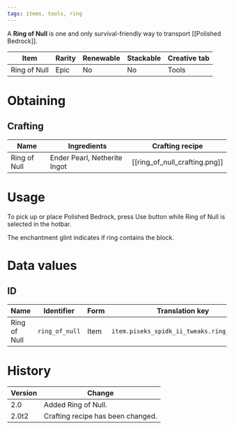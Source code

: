 ```yaml
---
tags: items, tools, ring
---
```


A **Ring of Null** is one and only survival-friendly way to transport [[Polished Bedrock]].

| Item         | Rarity | Renewable | Stackable | Creative tab |
| ------------ | ------ | --------- | --------- | ------------ |
| Ring of Null | Epic   | No        | No        | Tools      |

# Obtaining
## Crafting

| Name         | Ingredients                  | Crafting recipe               |
| ------------ | ---------------------------- | ----------------------------- |
| Ring of Null | Ender Pearl, Netherite Ingot | [[ring_of_null_crafting.png]] |

# Usage

To pick up or place Polished Bedrock, press Use button while Ring of Null is selected in the hotbar.

The enchantment glint indicates if ring contains the block.

# Data values
## ID

| Name         | Identifier     | Form | Translation key                            |
| ------------ | -------------- | ---- | ------------------------------------------ |
| Ring of Null | `ring_of_null` | Item | `item.piseks_spidk_ii_tweaks.ring_of_null` |

# History

| Version | Change                            |
| ------- | --------------------------------- |
| 2.0     | Added Ring of Null.               |
| 2.0t2   | Crafting recipe has been changed. |